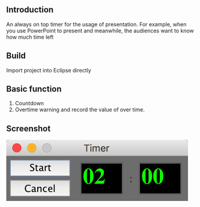 ## Introduction
An always on top timer for the usage of presentation. 
For example, when you use PowerPoint to present and meanwhile, the audiences want to know how much time left

## Build
Import project into Eclipse directly

## Basic function
 1. Countdown
 2. Overtime warning and record the value of over time.

## Screenshot
![PresentatonTimer](presentationTimer.png)
